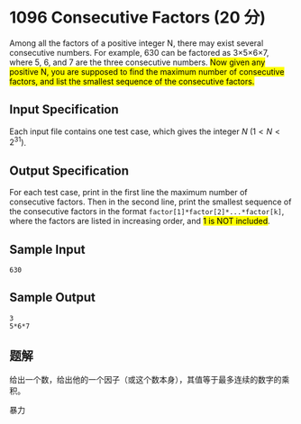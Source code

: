 # 1096 Consecutive Factors (20 分)

Among all the factors of a positive integer N, there may exist several consecutive numbers. For example, 630 can be factored as 3×5×6×7, where 5, 6, and 7 are the three consecutive numbers. <mark>Now given any positive N, you are supposed to find the maximum number of consecutive factors, and list the smallest sequence of the consecutive factors.</mark>

## Input Specification

Each input file contains one test case, which gives the integer $N \ (1<N<2
^{31})$.

## Output Specification

For each test case, print in the first line the maximum number of consecutive factors. Then in the second line, print the smallest sequence of the consecutive factors in the format `factor[1]*factor[2]*...*factor[k]`, where the factors are listed in increasing order, and <mark>1 is NOT included</mark>.

## Sample Input

```
630
```

## Sample Output

```
3
5*6*7
```

## 题解

给出一个数，给出他的一个因子（或这个数本身），其值等于最多连续的数字的乘积。

暴力
